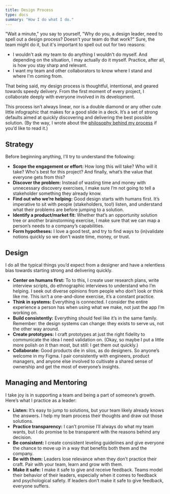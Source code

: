 ```yaml
---
title: Design Process
type: docs
summary: "How I do what I do."
---
```


"Wait a minute," you say to yourself, "Why do you, a design leader, need to spell out a design process? Doesn't your team do that work?" Sure, the team might do it, but it's important to spell out out for two reasons:

- I wouldn't ask my team to do anything I wouldn't do myself. And depending on the situation, I may actually do it myself. Practice, after all, is how you stay sharp and relevant.
- I want my team and other collaborators to know where I stand and where I'm coming from.

That being said, my design process is thoughtful, intentional, and geared towards speedy delivery. From the first moment of every project, I collaborate deeply with everyone involved in its development.

This process isn’t always linear, nor is a double diamond or any other cute little infographic that makes for a good slide in a deck. It’s a set of strong defaults aimed at quickly discovering and delivering the best possible solution. (By the way, I wrote about the [philosophy behind my process](/professional/design-philosophy) if you’d like to read it.)

## Strategy

Before beginning anything, I'll try to understand the following:

- **Scope the engagement or effort:** How long this will take? Who will it take? Who's best for this project? And finally, what’s the value that everyone gets from this?
- **Discover the problem:** Instead of wasting time and money with unnecessary discovery exercises, I make sure I’m not going to tell a stakeholder something they already know.
- **Find out who we’re helping:** Good design starts with humans first. It’s imperative to sit with people (stakeholders, too!) listen, and understand what their problems are before jumping to a solution.
- **Identify a product/market fit:** Whether that’s an opportunity solution tree or another brainstorming exercise, I make sure that we can map a person’s needs to a company’s capabilities.
- **Form hypotheses:** I love a good test, and try to find ways to (in)validate notions quickly so we don't waste time, money, or trust.

## Design

I do all the typical things you’d expect from a designer and have a relentless bias towards starting strong and delivering quickly.

- **Center on humans first:** To to this, I create user research plans, write interview scripts, do ethnographic interviews to understand who I’m helping. I seek out diverse opinions from people who don’t look or think like me. This isn’t a one-and-done exercise, it’s a constant practice.
- **Think in systems:** Everything is connected. I consider the entire experience a person has when using what we make, not just the app I’m working on.
- **Build consistently:** Everything should feel like it’s in the same family. Remember: the design systems can change: they exists to serve us, not the other way around.
- **Create prototypes:** I craft prototypes at just the right fidelity to communicate the idea I need validation on. (Okay, so maybe I put a little more polish on it than most, but still: I get them out quickly.)
- **Collaborate:** Good products die in silos, as do designers. So anyone’s welcome in my Figma. I pair consistently with engineers, product managers, and anyone else involved to cultivate a shared sense of ownership and get the most of everyone’s insights.

## Managing and Mentoring

I take joy is in supporting a team and being a part of someone’s growth. Here’s what I practice as a leader:

- **Listen:** It’s easy to jump to solutions, but your team likely already knows the answers. I help my team process their thoughts and draw out those solutions.
- **Practice transparency:** I can’t promise I’ll always do what my team wants, but I do promise to be transparent with the reasons behind any decision.
- **Be consistent:** I create consistent leveling guidelines and give everyone the chance to move up in a way that benefits both them and the company.
- **Be with them:** Leaders lose relevance when they don’t practice their craft. Pair with your team, learn and grow with them.
- **Make it safe:** I make it safe to give and receive feedback. Teams model their behavior of their leaders, especially when it comes to feedback and psychological safety. If leaders don’t make it safe to give feedback, everyone suffers.